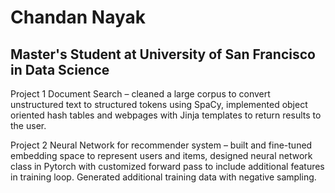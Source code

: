 # Chandan Nayak
## Master's Student at University of San Francisco in Data Science


Project 1
Document Search – cleaned a large corpus to convert unstructured text to structured tokens using SpaCy, implemented object oriented hash tables and webpages with Jinja templates to return results to the user.

Project 2
Neural Network for recommender system – built and fine-tuned embedding space to represent users and items, designed neural network class in Pytorch with customized forward pass to include additional features in training loop. Generated additional training data with negative sampling.
